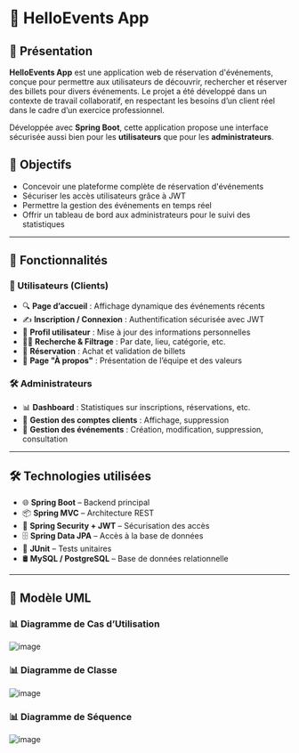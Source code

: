 # 🎉 HelloEvents App

## 📌 Présentation

**HelloEvents App** est une application web de réservation d'événements, conçue pour permettre aux utilisateurs de découvrir, rechercher et réserver des billets pour divers événements. Le projet a été développé dans un contexte de travail collaboratif, en respectant les besoins d’un client réel dans le cadre d’un exercice professionnel.

Développée avec **Spring Boot**, cette application propose une interface sécurisée aussi bien pour les **utilisateurs** que pour les **administrateurs**.


## 🎯 Objectifs

- Concevoir une plateforme complète de réservation d'événements
- Sécuriser les accès utilisateurs grâce à JWT
- Permettre la gestion des événements en temps réel
- Offrir un tableau de bord aux administrateurs pour le suivi des statistiques

---

## 🧩 Fonctionnalités

### 👤 Utilisateurs (Clients)

- 🔍 **Page d’accueil** : Affichage dynamique des événements récents
- ✍️ **Inscription / Connexion** : Authentification sécurisée avec JWT
- 🔄 **Profil utilisateur** : Mise à jour des informations personnelles
- 🕵️‍♂️ **Recherche & Filtrage** : Par date, lieu, catégorie, etc.
- 🛒 **Réservation** : Achat et validation de billets
- 🧭 **Page "À propos"** : Présentation de l’équipe et des valeurs

### 🛠️ Administrateurs

- 📊 **Dashboard** : Statistiques sur inscriptions, réservations, etc.
- 👥 **Gestion des comptes clients** : Affichage, suppression
- 🎫 **Gestion des événements** : Création, modification, suppression, consultation

---

## 🛠️ Technologies utilisées

- 🌐 **Spring Boot** – Backend principal
- 📦 **Spring MVC** – Architecture REST
- 🔐 **Spring Security + JWT** – Sécurisation des accès
- 🗄️ **Spring Data JPA** – Accès à la base de données
- 🧪 **JUnit** – Tests unitaires
- 🛢️ **MySQL / PostgreSQL** – Base de données relationnelle

---

## 🧮 Modèle UML

### 📊 Diagramme de Cas d’Utilisation

![image](https://github.com/user-attachments/assets/e3c12996-2da8-458f-825a-95bde2d3f91b)

### 📊 Diagramme de Classe

![image](https://github.com/user-attachments/assets/4711fada-f115-4cbd-9ae2-8e94702c0477)


### 📊 Diagramme de Séquence

![image](https://github.com/user-attachments/assets/d9d7d03a-4356-4a2c-9a12-7fd7d6f0db13)

